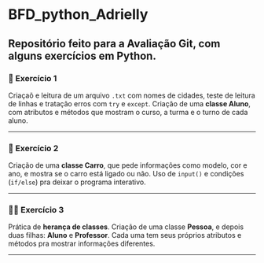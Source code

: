 # BFD_python_Adrielly

Repositório feito para a **Avaliação Git**, com alguns exercícios em Python.
---

### 🧮 Exercício 1

Criaçaõ e leitura de um arquivo `.txt` com nomes de cidades, teste de leitura de linhas e tratação erros com `try` e `except`.
Criação de uma **classe Aluno**, com atributos e métodos que mostram o curso, a turma e o turno de cada aluno.

---

### 🚗 Exercício 2

Criação de uma **classe Carro**, que pede informações como modelo, cor e ano, e mostra se o carro está ligado ou não.
Uso de `input()` e condições (`if/else`) pra deixar o programa interativo.

---

### 👩‍🏫 Exercício 3

Prática de **herança de classes**.
Criação de uma classe **Pessoa**, e depois duas filhas: **Aluno** e **Professor**.
Cada uma tem seus próprios atributos e métodos pra mostrar informações diferentes.

---

